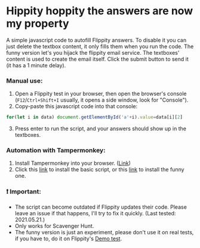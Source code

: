 # Hippity hoppity the answers are now my property
A simple javascript code to autofill Flippity answers. To disable it you can just delete the textbox content, it only fills them when you run the code. The funny version let's you hijack the flippity email service. The textboxes' content is used to create the email itself. Click the submit button to send it (it has a 1 minute delay).
### Manual use:
1. Open a Flippity test in your browser, then open the browser's console (```F12```/```Ctrl+Shift+I``` usually, it opens a side window, look for "Console").
2. Copy-paste this javascript code into that console:
```js
for(let i in data) document.getElementById('a'+i).value=data[i][2]
```
3. Press enter to run the script, and your answers should show up in the textboxes.
### Automation with Tampermonkey:
1. Install Tampermonkey into your browser. ([Link](https://www.tampermonkey.net))
2. Click this [link](https://github.com/mark-sharp/flippity/raw/main/flippity-tamperm.user.js) to install the basic script, or this [link](https://github.com/mark-sharp/flippity/raw/main/ultimity-tamperm.user.js) to install the funny one.
### ❗ Important:
 - The script can become outdated if Flippity updates their code. Please leave an issue if that happens, I'll try to fix it quickly. (Last tested: 2021.05.21.)
 - Only works for Scavenger Hunt.
 - The funny version is just an experiment, please don't use it on real tests, if you have to, do it on Flippity's [Demo test](https://www.flippity.net/sh.php?k=1ubDVulJpW7B2NDDuHMA1CtBwRxGiehQQZzeJpExdcwQ).